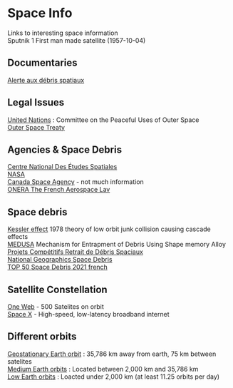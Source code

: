 # Space Info
Links to interesting space information  
Sputnik 1 First man made satellite (1957-10-04)  

## Documentaries  
[Alerte aux débris spatiaux](https://ici.exploratv.ca/emissions/alerte-aux-debris-spatiaux/)

## Legal Issues    
[United Nations](https://www.unoosa.org/oosa/en/ourwork/copuos/index.html) : Committee on the Peaceful Uses of Outer Space  
[Outer Space Treaty](https://en.wikipedia.org/wiki/Outer_Space_Treaty)  

## Agencies & Space Debris  
[Centre National Des Études Spatiales](https://cnes.fr/fr/conference-les-debris-spatiaux-problemes-et-solutions)  
[NASA](https://earthobservatory.nasa.gov/images/40173/space-debris)  
[Canada Space Agency](https://www.asc-csa.gc.ca/eng/satellites/neossat/) - not much information  
[ONERA The French Aerospace Lav](https://www.onera.fr/en/identity)  


## Space debris  
[Kessler effect](https://en.wikipedia.org/wiki/Kessler_syndrome) 1978 theory of low orbit junk collision causing cascade effects  
[MEDUSA](https://conference.sdo.esoc.esa.int/proceedings/sdc7/paper/487/SDC7-paper487.pdf) Mechanism for Entrapment of Debris Using Shape memory Alloy  
[Projets Compétitifs Retrait de Débris Spaciaux](https://www.canada.ca/fr/ministere-defense-nationale/programmes/idees-defense/element/projets-competitifs/challenges/risque-collision-localiser-enlever-debris-spatiaux.html)  
[National Geographics Space Debris](https://www.nationalgeographic.fr/espace/debris-spatiaux-une-menace-toujours-plus-grande)  
[TOP 50 Space Debris 2021 french](https://sciences-techniques.cnes.fr/fr/le-top-50-des-debris-spatiaux-les-plus-dangereux)


## Satellite Constellation  
[One Web](https://oneweb.net/) - 500 Satelites on orbit  
[Space X](https://www.starlink.com/) - High-speed, low-latency broadband internet  


## Different orbits  
[Geostationary Earth orbit](https://en.wikipedia.org/wiki/Geosynchronous_orbit) : 35,786 km away from earth, 75 km between satelites  
[Medium Earth orbits](https://en.wikipedia.org/wiki/Medium_Earth_orbit) : Located between 2,000 km and 35,786 km  
[Low Earth orbits](https://en.wikipedia.org/wiki/Low_Earth_orbit) : Loacted under 2,000 km (at least 11.25 orbits per day)  
  
   
